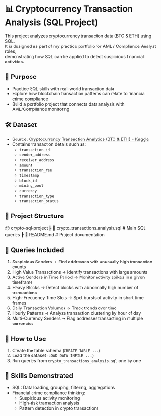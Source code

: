 # 📊 Cryptocurrency Transaction Analysis (SQL Project)

This project analyzes cryptocurrency transaction data (BTC & ETH) using SQL.  
It is designed as part of my practice portfolio for AML / Compliance Analyst roles,  
demonstrating how SQL can be applied to detect suspicious financial activities.


## 📌 Purpose
- Practice SQL skills with real-world transaction data
- Explore how blockchain transaction patterns can relate to financial crime compliance
- Build a portfolio project that connects data analysis with AML/Compliance monitoring


## 🛠️ Dataset
- Source: [Cryptocurrency Transaction Analytics (BTC & ETH) - Kaggle](https://www.kaggle.com/datasets/dnkumars/cryptocurrency-transaction-analytics-btc-and-eth)
- Contains transaction details such as:
  - `transaction_id`
  - `sender_address`
  - `receiver_address`
  - `amount`
  - `transaction_fee`
  - `timestamp`
  - `block_id`
  - `mining_pool`
  - `currency`
  - `transaction_type`
  - `transaction_status`


## 📂 Project Structure
📦 crypto-sql-project
┣ 📜 crypto_transactions_analysis.sql # Main SQL queries
┣ 📜 README.md # Project documentation


## 🔎 Queries Included
1. Suspicious Senders → Find addresses with unusually high transaction counts  
2. High Value Transactions → Identify transactions with large amounts  
3. Active Senders in Time Period → Monitor activity spikes in a given timeframe  
4. Heavy Blocks → Detect blocks with abnormally high number of transactions  
5. High-Frequency Time Slots → Spot bursts of activity in short time frames  
6. Daily Transaction Volumes → Track trends over time  
7. Hourly Patterns → Analyze transaction clustering by hour of day  
8. Multi-Currency Senders → Flag addresses transacting in multiple currencies  


## 🚀 How to Use
1. Create the table schema (`CREATE TABLE ...`)
2. Load the dataset (`LOAD DATA INFILE ...`)
3. Run queries from `crypto_transactions_analysis.sql` one by one


## 🎯 Skills Demonstrated
- SQL: Data loading, grouping, filtering, aggregations
- Financial crime compliance thinking:
  - Suspicious activity monitoring
  - High-risk transaction analysis
  - Pattern detection in crypto transactions